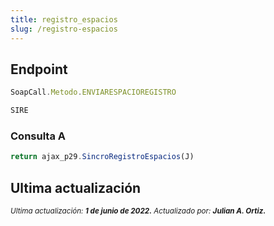 ```yaml
---
title: registro_espacios
slug: /registro-espacios
---
```


## Endpoint

```js title="Endpoint"
SoapCall.Metodo.ENVIARESPACIOREGISTRO

SIRE
```

### Consulta A

```js
return ajax_p29.SincroRegistroEspacios(J)
```

## Ultima actualización

<div class='ultima-actualizacion'> 
    <small> 
        <i> Ultima actualización: <b> 1 de junio de 2022.</b> </i> 
    </small> 
    <small> 
        <i> Actualizado por: <b> Julian A. Ortiz.</b> </i> 
    </small> 
</div>
